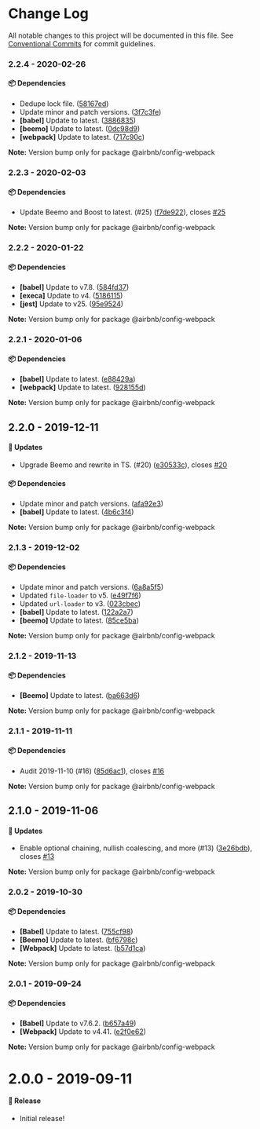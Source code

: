 # Change Log

All notable changes to this project will be documented in this file.
See [Conventional Commits](https://conventionalcommits.org) for commit guidelines.

### 2.2.4 - 2020-02-26

#### 📦 Dependencies

- Dedupe lock file. ([58167ed](https://github.com/airbnb/nimbus/commit/58167ed))
- Update minor and patch versions. ([3f7c3fe](https://github.com/airbnb/nimbus/commit/3f7c3fe))
- **[babel]** Update to latest. ([3886835](https://github.com/airbnb/nimbus/commit/3886835))
- **[beemo]** Update to latest. ([0dc98d9](https://github.com/airbnb/nimbus/commit/0dc98d9))
- **[webpack]** Update to latest. ([717c90c](https://github.com/airbnb/nimbus/commit/717c90c))

**Note:** Version bump only for package @airbnb/config-webpack





### 2.2.3 - 2020-02-03

#### 📦 Dependencies

- Update Beemo and Boost to latest. (#25) ([f7de922](https://github.com/airbnb/nimbus/commit/f7de922)), closes [#25](https://github.com/airbnb/nimbus/issues/25)

**Note:** Version bump only for package @airbnb/config-webpack





### 2.2.2 - 2020-01-22

#### 📦 Dependencies

- **[babel]** Update to v7.8. ([584fd37](https://github.com/airbnb/nimbus/commit/584fd37))
- **[execa]** Update to v4. ([5186115](https://github.com/airbnb/nimbus/commit/5186115))
- **[jest]** Update to v25. ([95e9524](https://github.com/airbnb/nimbus/commit/95e9524))

**Note:** Version bump only for package @airbnb/config-webpack





### 2.2.1 - 2020-01-06

#### 📦 Dependencies

- **[babel]** Update to latest. ([e88429a](https://github.com/airbnb/nimbus/commit/e88429a))
- **[webpack]** Update to latest. ([928155d](https://github.com/airbnb/nimbus/commit/928155d))

**Note:** Version bump only for package @airbnb/config-webpack





## 2.2.0 - 2019-12-11

#### 🚀 Updates

- Upgrade Beemo and rewrite in TS. (#20) ([e30533c](https://github.com/airbnb/nimbus/commit/e30533c)), closes [#20](https://github.com/airbnb/nimbus/issues/20)

#### 📦 Dependencies

- Update minor and patch versions. ([afa92e3](https://github.com/airbnb/nimbus/commit/afa92e3))
- **[babel]** Update to latest. ([4b6c3f4](https://github.com/airbnb/nimbus/commit/4b6c3f4))

**Note:** Version bump only for package @airbnb/config-webpack





### 2.1.3 - 2019-12-02

#### 📦 Dependencies

- Update minor and patch versions. ([6a8a5f5](https://github.com/airbnb/nimbus/commit/6a8a5f5))
- Updated `file-loader` to v5. ([e49f7f6](https://github.com/airbnb/nimbus/commit/e49f7f6))
- Updated `url-loader` to v3. ([023cbec](https://github.com/airbnb/nimbus/commit/023cbec))
- **[babel]** Update to latest. ([122a2a7](https://github.com/airbnb/nimbus/commit/122a2a7))
- **[beemo]** Update to latest. ([85ce5ba](https://github.com/airbnb/nimbus/commit/85ce5ba))

**Note:** Version bump only for package @airbnb/config-webpack





### 2.1.2 - 2019-11-13

#### 📦 Dependencies

- **[Beemo]** Update to latest. ([ba663d6](https://github.com/airbnb/nimbus/commit/ba663d6))

**Note:** Version bump only for package @airbnb/config-webpack





### 2.1.1 - 2019-11-11

#### 📦 Dependencies

- Audit 2019-11-10 (#16) ([85d6ac1](https://github.com/airbnb/nimbus/commit/85d6ac1)), closes [#16](https://github.com/airbnb/nimbus/issues/16)

**Note:** Version bump only for package @airbnb/config-webpack





## 2.1.0 - 2019-11-06

#### 🚀 Updates

- Enable optional chaining, nullish coalescing, and more (#13) ([3e26bdb](https://github.com/airbnb/nimbus/commit/3e26bdb)), closes [#13](https://github.com/airbnb/nimbus/issues/13)

**Note:** Version bump only for package @airbnb/config-webpack





### 2.0.2 - 2019-10-30

#### 📦 Dependencies

- **[Babel]** Update to latest. ([755cf98](https://github.com/airbnb/nimbus/commit/755cf98))
- **[Beemo]** Update to latest. ([bf6798c](https://github.com/airbnb/nimbus/commit/bf6798c))
- **[Webpack]** Update to latest. ([b57d1ca](https://github.com/airbnb/nimbus/commit/b57d1ca))

**Note:** Version bump only for package @airbnb/config-webpack





### 2.0.1 - 2019-09-24

#### 📦 Dependencies

- **[Babel]** Update to v7.6.2. ([b657a49](https://github.com/airbnb/nimbus/commit/b657a49))
- **[Webpack]** Update to v4.41. ([e2f0e62](https://github.com/airbnb/nimbus/commit/e2f0e62))

**Note:** Version bump only for package @airbnb/config-webpack





# 2.0.0 - 2019-09-11

#### 🎉 Release

- Initial release!
